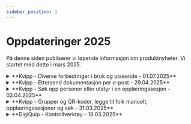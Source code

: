 ```yaml
---
sidebar_position: 1
---
```

# Oppdateringer 2025

På denne siden publiserer vi løpende informasjon om produktnyheter. Vi startet med dette i mars 2025.

<div className="with-accordions">
  
  <details>
    <summary>**Kvipp - Diverse forbedringer i bruk og utseende - 01.07.2025**</summary>
    <div>
      <div>I juni har vi gjort en masse små forbedringer i look and feel. Her er noen eksempler.</div>
      <br/>
      <ul>
        <li>Mer presis tekst for opplasting av tidligere utstyrsspesifikk opplæring</li>
        <li>Forbedret hvordan Kvipp tolker ID-kort. For HMS-kort kan du for eksempel både skanne QR-koden og ta bilde av navnet ditt bak på kortet</li>
        <li>Tabellforbedringer i Kvipp Bedrift</li>
        <li>Standardisering av design og designguide</li>
        <li>Hente opp opplæringsbevis fra grupper</li>
      </ul>
      <br/>
      <div>PS: I tillegg har vi jobbet med en nyhet som kommer til å gjøre opplæring mye enklere! Mer informasjon kommer etter sommerferien! 👍</div>
    </div>
  </details>
  
  <details>
    <summary>**Kvipp - Ettersend dokumentasjon per e-post - 29.04.2025**</summary>
    <div>
      <div><strong>E-post</strong></div>
      <div>Når personer med rollen "lærer" har gitt opplæring havner disse sesjonene i "opplæringssesjoner". Vi har lagt til en funksjon for å sende dokumentet (PDF) per e-post. Velg personene du ønsker å sende dokumentasjon på vegne av og legg til ønsket mottaker</div>
      <br/>
    </div>
  </details>

  <details>
    <summary>**Kvipp - Søk opp personer eller utstyr i en opplæringssesjon - 02.04.2025**</summary>
    <div>
      <div><strong>Søk i opplæringssesjoner</strong></div>
      <div>Når personer med rollen "lærer" har gitt opplæring havner disse sesjonene i "opplæringssesjoner". Vi har lagt til muligheten for å søke på utstyr og person for å gjøre det enklere å finne frem i etterkant. Dette er særlig aktuelt for opplæringssesjoner med eksterne deltakere, f.eks. når en maskinleverandør gir opplæring til en kunde</div>
      <br/>
    </div>
  </details>

  <details>
    <summary>**Kvipp - Grupper og QR-koder, legge til folk manuelt, opplæringssesjoner og søk - 31.03.2025**</summary>
    <div>
      <div><strong>QR-kode for grupper</strong></div>
      <div>Generer og print ut en QR-kode som gjelder flere utstyr og personer lagt til ei gruppe. Gå til grupper og velg "KVIPP ID". Denne QR-koden kan du printe og henge opp, og når noen skanner den får personen opp alt utstyr i gruppa. Når du gir opplæring kan du også bruke QR-koden til å legge til samtlige personer fra gruppa.</div>
      <br/>
      <div><strong>Legge til personer manuelt til Kvipp Bedrift</strong></div>
      <div>Flere har etterspurt muligheten for å legge til folk manuelt i Kvipp Bedrift. Vi har lagt til en funksjon der du kan søke opp på fornavn, etternavn og fødselsdato - se "+" knappen på siden med personer. Viktig: Personen må ha identifisert seg via kvipp.it først for å dukke opp i søket. På den måten er det mer kontroll på at riktige personer legges til.</div>
      <br/>
      <div><strong>Søke på deltakere og utstyrstyper i opplæringssesjoner</strong></div>
      <div>Med rollen "lærer" havner alle opplæringssesjonene i en oversikt. Oversikten inkluderer alle personer som læreren har gitt opplæring til - både interne og eksterne. For å hente frem hvem som har fått opplæring kan du søke på deltakernavn og utstyrstype.</div>
    </div>
  </details>

  <details>
    <summary>**DigiQuip - Kontrollverktøy - 18.03.2025**</summary>
    <div>
      <div><strong>Lås opp-funksjon</strong></div>
      <div>Administratorer og opprinnelig kontrollør kan nå låse opp ferdigstilte kontroller.</div>

      <div><strong>Lagre og lukk-funksjon</strong></div>
      <div>Inspeksjoner som ikke fullføres lagres som utkast.</div>
      <div>Utkast har status «Ikke kontrollert» og vises ikke i QR-kode landingsside før ferdigstilt.</div>

      <div><strong>Forhåndsutfylling av "OK" i sjekklister</strong></div>
      <div>Ny bryterfunksjon lar brukere aktivere eller deaktivere forhåndsutfylling av "OK" i sjekklister. </div>
      <div> Dette gir bedre kontroll dersom en inspeksjon ikke fullføres med én gang, men skal jobbes videre med senere. Mer info finner du 
[her](/docs/DigiQuip/checklists#sjekkliste-for-sakkyndig-kontroll) 
.</div>

      <div><strong>Henting av dokumenter fra BraReg</strong></div>
      <div>Vi henter alle dokumenter knyttet til objektet og produksjonsåret direkte fra BraReg.</div>

      <div><strong>Feilrettinger</strong></div>
      <div>Riktig status i DigiQuip når utstyr settes til «Ikke godkjent» med 2'er-feil.</div>
      <div>Fikset tilkoblingsfeil mellom enkelte utstyr og BraReg.</div>
      <div>Rettet feil i synkronisering av kontroller fra BraReg med eksisterende kobling.</div>
     <div><strong>For mer info ler [her](/docs/DigiQuip/inspections)</strong></div>
    </div>
  </details>
</div>